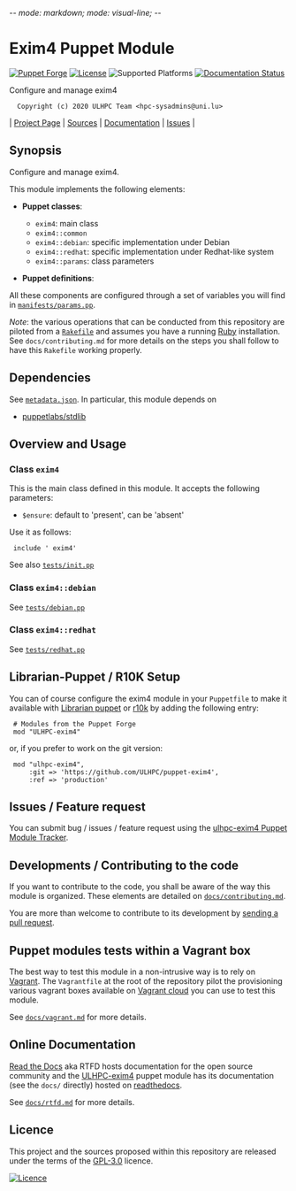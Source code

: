 -*- mode: markdown; mode: visual-line;  -*-

# Exim4 Puppet Module

[![Puppet Forge](http://img.shields.io/puppetforge/v/ULHPC/exim4.svg)](https://forge.puppetlabs.com/ULHPC/exim4)
[![License](http://img.shields.io/:license-GPL3.0-blue.svg)](LICENSE)
![Supported Platforms](http://img.shields.io/badge/platform-debian-lightgrey.svg)
[![Documentation Status](https://readthedocs.org/projects/ulhpc-puppet-exim4/badge/?version=latest)](https://readthedocs.org/projects/ulhpc-puppet-exim4/?badge=latest)

Configure and manage exim4

      Copyright (c) 2020 ULHPC Team <hpc-sysadmins@uni.lu>
      

| [Project Page](https://github.com/ULHPC/puppet-exim4) | [Sources](https://github.com/ULHPC/puppet-exim4) | [Documentation](https://ulhpc-puppet-exim4.readthedocs.org/en/latest/) | [Issues](https://github.com/ULHPC/puppet-exim4/issues) |

## Synopsis

Configure and manage exim4.

This module implements the following elements:

* __Puppet classes__:
	- `exim4`: main class
	- `exim4::common`
	- `exim4::debian`: specific implementation under Debian 
	- `exim4::redhat`: specific implementation under Redhat-like system
    - `exim4::params`: class parameters

* __Puppet definitions__: 

All these components are configured through a set of variables you will find in
[`manifests/params.pp`](manifests/params.pp).

_Note_: the various operations that can be conducted from this repository are piloted from a [`Rakefile`](https://github.com/ruby/rake) and assumes you have a running [Ruby](https://www.ruby-lang.org/en/) installation.
See `docs/contributing.md` for more details on the steps you shall follow to have this `Rakefile` working properly.

## Dependencies

See [`metadata.json`](metadata.json). In particular, this module depends on

* [puppetlabs/stdlib](https://forge.puppetlabs.com/puppetlabs/stdlib)

## Overview and Usage

### Class `exim4`

This is the main class defined in this module.
It accepts the following parameters:

* `$ensure`: default to 'present', can be 'absent'

Use it as follows:

     include ' exim4'

See also [`tests/init.pp`](tests/init.pp)

### Class `exim4::debian`

See [`tests/debian.pp`](tests/debian.pp)
### Class `exim4::redhat`

See [`tests/redhat.pp`](tests/redhat.pp)


## Librarian-Puppet / R10K Setup

You can of course configure the exim4 module in your `Puppetfile` to make it available with [Librarian puppet](http://librarian-puppet.com/) or
[r10k](https://github.com/adrienthebo/r10k) by adding the following entry:

     # Modules from the Puppet Forge
     mod "ULHPC-exim4"

or, if you prefer to work on the git version:

     mod "ulhpc-exim4",
         :git => 'https://github.com/ULHPC/puppet-exim4',
         :ref => 'production'

## Issues / Feature request

You can submit bug / issues / feature request using the [ulhpc-exim4 Puppet Module Tracker](https://github.com/ULHPC/puppet-exim4/issues).

## Developments / Contributing to the code

If you want to contribute to the code, you shall be aware of the way this module is organized. 
These elements are detailed on [`docs/contributing.md`](contributing/index.md).

You are more than welcome to contribute to its development by [sending a pull request](https://help.github.com/articles/using-pull-requests).

## Puppet modules tests within a Vagrant box

The best way to test this module in a non-intrusive way is to rely on [Vagrant](http://www.vagrantup.com/).
The `Vagrantfile` at the root of the repository pilot the provisioning various vagrant boxes available on [Vagrant cloud](https://atlas.hashicorp.com/boxes/search?utf8=%E2%9C%93&sort=&provider=virtualbox&q=svarrette) you can use to test this module.

See [`docs/vagrant.md`](vagrant.md) for more details.

## Online Documentation

[Read the Docs](https://readthedocs.org/) aka RTFD hosts documentation for the open source community and the [ULHPC-exim4](https://github.com/ULHPC/puppet-exim4) puppet module has its documentation (see the `docs/` directly) hosted on [readthedocs](http://ulhpc-puppet-exim4.rtfd.org).

See [`docs/rtfd.md`](rtfd.md) for more details.

## Licence

This project and the sources proposed within this repository are released under the terms of the [GPL-3.0](LICENCE) licence.


[![Licence](https://www.gnu.org/graphics/gplv3-88x31.png)](LICENSE)
